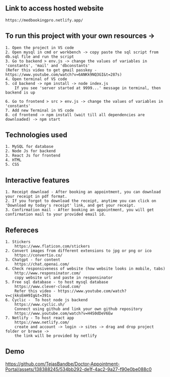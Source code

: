 ## Link to access hosted website
    https://medbookingpro.netlify.app/
    
## To run this project with your own resources ->
    1. Open the project in VS code
    2. Open mysql in cmd or workbench -> copy paste the sql script from db.sql file and run the script
    3. Go to backend > env.js -> change the values of variables in 'constants', 'mail' and 'dbconstants'
    (Refer this video to get gmail passkey - https://www.youtube.com/watch?v=6ANKk9NQ3GI&t=287s)
    4. Open terminal of VS code
    5. cd backend -> npm install -> node index.js
        If you see 'server started at 9999...' message in terminal, then backend is up

    6. Go to frontend > src > env.js -> change the values of variables in 'constants'
    7. Add new Terminal in VS code
    8. cd frontend -> npm install (wait till all dependencies are downloaded) -> npm start

## Technologies used
    1. MySQL for database
    2. Node Js for backend
    3. React Js for frontend
    4. HTML
    5. CSS

## Interactive features
    1. Receipt download - After booking an appointment, you can download your receipt in pdf format.
    2. If you forgot to download the receipt, anytime you can click on 'Download my today's receipt' link, and get your receipt.
    3. Confirmation mail - After booking an appointment, you will get confirmation mail to your provided email id.

## Refereces
    1. Stickers
        https://www.flaticon.com/stickers
    2. Convert images from different extensions to jpg or png or ico
        https://convertio.co/
    3. Chatgpt - for content
        https://chat.openai.com/
    4. Check responsiveness of website (how website looks in mobile, tabs)
        http://www.responsinator.com/
        copy website url and paste in responsinator
    5. Free sql database - to host mysql database
        https://www.clever-cloud.com/
        Refer this video - https://www.youtube.com/watch?v=cjkksEmH9Ig&t=391s
    6. Cyclic -  To host node js backend
        https://www.cyclic.sh/
        Connect using github and link your own github repository
        https://www.youtube.com/watch?v=H4S0dDeV6Ew
    7. Netlify - To host react app
        https://www.netlify.com/
        create and account -> login -> sites -> drag and drop project folder or browse ->
        the link will be provided by netlify

## Demo

https://github.com/TejasBandbe/Doctor-Appointment-Portal/assets/138388245/534bb292-de1f-4ac2-9a27-f90e0be088c0
